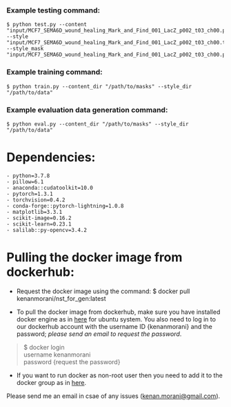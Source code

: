 ### Example testing command:
    $ python test.py --content "input/MCF7_SEMA6D_wound_healing_Mark_and_Find_001_LacZ_p002_t03_ch00.png" --style "input/MCF7_SEMA6D_wound_healing_Mark_and_Find_001_LacZ_p002_t03_ch00.tif" --style_mask "input/MCF7_SEMA6D_wound_healing_Mark_and_Find_001_LacZ_p002_t03_ch00.png"

### Example training command:
    $ python train.py --content_dir "/path/to/masks" --style_dir "/path/to/data"

### Example evaluation data generation command:
    $ python eval.py --content_dir "/path/to/masks" --style_dir "/path/to/data"
    
# Dependencies:
    - python=3.7.8
    - pillow=6.1
    - anaconda::cudatoolkit=10.0
    - pytorch=1.3.1
    - torchvision=0.4.2 
    - conda-forge::pytorch-lightning=1.0.8  
    - matplotlib=3.3.1
    - scikit-image=0.16.2
    - scikit-learn=0.23.1
    - salilab::py-opencv=3.4.2

# Pulling the docker image from dockerhub:
* Request the docker image using the command:
     $ docker pull kenanmorani/nst_for_gen:latest
     
 * To pull the docker image from dockerhub, make sure you have installed docker engine as in [here](https://docs.docker.com/engine/install/ubuntu/) for ubuntu system. 
 You also need to log in to our dockerhub account with the username ID {kenanmorani} and the password; *please send an email to request the password*.
 
 > $ docker login <br>
   > username kenanmorani <br>
   > password {request the password}
 
 * If you want to run docker as non-root user then you need to add it to the docker group as in [here](https://stackoverflow.com/questions/48957195/how-to-fix-docker-got-permission-denied-issue).
 
Please send me an email in csae of any issues (kenan.morani@gmail.com).
